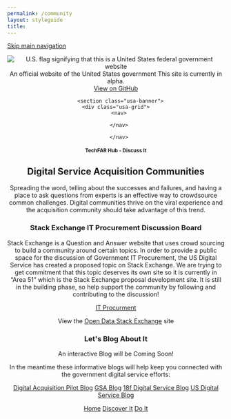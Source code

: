 ```yaml
---
permalink: /community
layout: styleguide
title: 
---
```



<link rel="stylesheet" href="http://jonmost.github.io/dist/css/main.css">
<link rel="stylesheet" href="http://jonmost.github.io/dist/css/google-fonts.css">
<script src="http://jonmost.github.io/dist/js/components.js"></script>

<a class="skipnav" href="#main-content">Skip main navigation</a>

<header role="banner">

  <div class="usa-disclaimer">
    <div class="usa-grid">
      <span class="usa-disclaimer-official">
        <img class="usa-flag_icon" alt="U.S. flag signifying that this is a United States federal government website" src="{{ site.baseurl }}/jonmost.github.io-V2/assets/img/us_flag_small.png">
        An official website of the United States government
      </span>
      <span class="usa-disclaimer-stage">This site is currently in alpha. </span>
    </div>
  </div>


  <section class="usa-banner">
    <div class="usa-grid">
      <nav>
        <a class="usa-banner-link-top" href="https://github.com/jonmost/jonmost.github.io">View on GitHub</a>
      </nav>
      <div class="usa-banner-content" id="main-content">
      
       <section class="usa-banner">
    <div class="usa-grid">
      <nav>
      
      </nav>
<section> <section class="usa-banner">
    <div class="usa-grid">
      <nav>
        
      </nav>
 <div class="usa-banner-content" id="main-content">
 <h1>TechFAR Hub - Discuss It</h1>
 
 <h2>Digital Service Acquisition Communities</h2>
Spreading the word, telling about the successes and failures, and having a place to ask questions from experts is an effective way to crowdsource common challenges. Digital communities thrive on the viral experience and the acquisition community should take advantage of this trend. 

<p></p>

  <h3>Stack Exchange IT Procurement Discussion Board</h3>
Stack Exchange is a Question and Answer website that uses crowd sourcing to build a community around certain topics. In order to provide a public space for the discussion of Government IT Procurement, the US Digital Service has created a proposed topic on Stack Exchange. We are trying to get commitment that this topic deserves its own site so it is currently in “Area 51” which is the Stack Exchange proposal development site. It is still in the building phase, so help support the community by following and contributing to the discussion!

<p></p>
<a href="http://area51.stackexchange.com/proposals/95077/digital-service-acquisitions?referrer=iNHbk2AgvcNzGkfgmq2BHw2" target="_blank">IT Procurment</a> 
<p></p>
View the <a href="http://opendata.stackexchange.com/" target="blank">Open Data Stack Exchange</a> site
<p></p>


  <h3>Let's Blog About It</h3>
<p>An interactive Blog will be Coming Soon!</p>

<p>In the meantime these informative blogs will help keep you connected with the government digital service efforts:</p>
 <div class="button_wrapper">
    <a class="usa-button-outline-inverse" type="button" href="https://digitalacquisitionpilot.wordpress.com/">Digital Acquisition Pilot Blog</a>
    <a class="usa-button-outline-inverse" type="button" href="http://gsablogs.gsa.gov/gsablog/">GSA Blog</a>
    <a class="usa-button-outline-inverse" type="button" href="https://18f.gsa.gov/blog/">18f Digital Service Blog</a>
    <a class="usa-button-outline-inverse" type="button" href="https://medium.com/@USDigitalService 
DigitalGov.Gov">US Digital Service Blog</a>
     </div>


<p></p>  

 <div class="button_wrapper">
    <a class="usa-button-outline" type="button" href="http://jonmost.github.io">Home</a>
    <a class="usa-button-outline usa-button-active" type="button" href="http://jonmost.github.io/learn">Discover It</a>
    <a class="usa-button-outline usa-button-hover" type="button" href="http://jonmost.github.io/build">Do It</a>
     </div>

</section>
